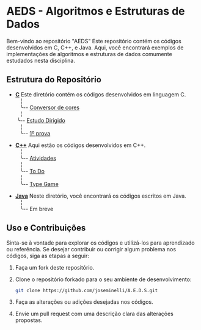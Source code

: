 # AEDS - Algoritmos e Estruturas de Dados 

Bem-vindo ao repositório "AEDS" Este repositório contém os códigos desenvolvidos em C, C++, e Java. Aqui, você encontrará exemplos de implementações de algoritmos e estruturas de dados comumente estudados nesta disciplina.

## Estrutura do Repositório

- [**C**](/C)  Este diretório contém os códigos desenvolvidos em linguagem C. <br>
    ‎ ‎ ‎   ╎<br>
     ‎ ‎ ‎  ╰-- [Conversor de cores](/C/Conversor%20HEX%20-%20RGB)<br>
    ‎ ‎ ‎   ╎<br>
    ‎ ‎ ‎   ╰-- [Estudo Dirigido](/C/Estudo%20Dirigido)<br>
     ‎ ‎ ‎  ╎<br>
     ‎ ‎ ‎  ╰-- [1º prova](/C/1º%20prova%20Aeds1)


-  [**C++**](/C++) Aqui estão os códigos desenvolvidos em C++.<br>
    ‎ ‎ ‎   ╎<br>
    ‎ ‎ ‎   ╰-- [Atividades](/C++/Atividades)<br>
    ‎ ‎ ‎   ╎<br>
     ‎ ‎ ‎  ╰-- [To Do](/C++/To%20Do)<br>
    ‎ ‎ ‎   ╎<br>
     ‎ ‎ ‎  ╰-- [Type Game](/C++/Type%20Game)<br>

- [**Java**](/Java) Neste diretório, você encontrará os códigos escritos em Java.<br>
    ‎ ‎ ‎   ╎<br>
     ‎ ‎ ‎  ╰-- Em breve

## Uso e Contribuições

Sinta-se à vontade para explorar os códigos e utilizá-los para aprendizado ou referência. Se desejar contribuir ou corrigir algum problema nos códigos, siga as etapas a seguir:

1. Faça um fork deste repositório.

2. Clone o repositório forkado para o seu ambiente de desenvolvimento:

   ```bash
   git clone https://github.com/joseminelli/A.E.D.S.git

3. Faça as alterações ou adições desejadas nos códigos.

4. Envie um pull request com uma descrição clara das alterações propostas.
